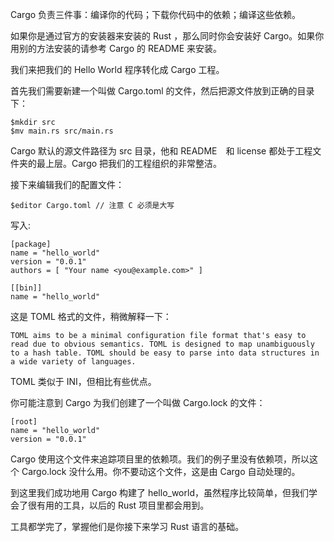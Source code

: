 Cargo 负责三件事：编译你的代码；下载你代码中的依赖；编译这些依赖。

如果你是通过官方的安装器来安装的 Rust ，那么同时你会安装好 Cargo。如果你用别的方法安装的请参考 Cargo 的 README 来安装。

我们来把我们的 Hello World 程序转化成 Cargo 工程。

首先我们需要新建一个叫做 Cargo.toml 的文件，然后把源文件放到正确的目录下：

	$mkdir src
	$mv main.rs src/main.rs

Cargo 默认的源文件路径为 src 目录，他和 README　和 license 都处于工程文件夹的最上层。Cargo 把我们的工程组织的非常整洁。

接下来编辑我们的配置文件：

	$editor Cargo.toml // 注意 C 必须是大写

写入:

	[package]
	name = "hello_world"
	version = "0.0.1"
	authors = [ "Your name <you@example.com>" ]
	
	[[bin]]
	name = "hello_world"

这是 TOML 格式的文件，稍微解释一下：

	TOML aims to be a minimal configuration file format that's easy to read due to obvious semantics. TOML is designed to map unambiguously to a hash table. TOML should be easy to parse into data structures in a wide variety of languages.

TOML 类似于 INI，但相比有些优点。

	
你可能注意到 Cargo 为我们创建了一个叫做 Cargo.lock 的文件：

	[root]
	name = "hello_world"
	version = "0.0.1"

Cargo 使用这个文件来追踪项目里的依赖项。我们的例子里没有依赖项，所以这个 Cargo.lock 没什么用。你不要动这个文件，这是由 Cargo 自动处理的。

到这里我们成功地用 Cargo 构建了 hello_world，虽然程序比较简单，但我们学会了很有用的工具，以后的 Rust 项目里都会用到。

工具都学完了，掌握他们是你接下来学习 Rust 语言的基础。
